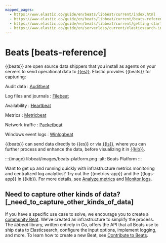 ```yaml
---
mapped_pages:
  - https://www.elastic.co/guide/en/beats/libbeat/current/index.html
  - https://www.elastic.co/guide/en/beats/libbeat/current/beats-reference.html
  - https://www.elastic.co/guide/en/beats/libbeat/current/getting-started.html
  - https://www.elastic.co/guide/en/serverless/current/elasticsearch-ingest-data-through-beats.html
---
```


# Beats [beats-reference]

{{beats}} are open source data shippers that you install as agents on your servers to send operational data to [{{es}}](https://www.elastic.co/products/elasticsearch). Elastic provides {{beats}} for capturing:

Audit data
:   [Auditbeat](https://www.elastic.co/products/beats/auditbeat)

Log files and journals
:   [Filebeat](https://www.elastic.co/products/beats/filebeat)

Availability
:   [Heartbeat](https://www.elastic.co/products/beats/heartbeat)

Metrics
:   [Metricbeat](https://www.elastic.co/products/beats/metricbeat)

Network traffic
:   [Packetbeat](https://www.elastic.co/products/beats/packetbeat)

Windows event logs
:   [Winlogbeat](https://www.elastic.co/products/beats/winlogbeat)

{{beats}} can send data directly to {{es}} or via [{{ls}}](https://www.elastic.co/products/logstash), where you can further process and enhance the data, before visualizing it in [{{kib}}](https://www.elastic.co/products/logstash).

:::{image} libbeat/images/beats-platform.png
:alt: Beats Platform
:::

Want to get up and running quickly with infrastructure metrics monitoring and centralized log analytics? Try out the {{metrics-app}} and the {{logs-app}} in {{kib}}. For more details, see [Analyze metrics](docs-content://solutions/observability/infra-and-hosts/analyze-infrastructure-host-metrics.md) and [Monitor logs](docs-content://solutions/observability/logs/explore-logs.md).


## Need to capture other kinds of data? [_need_to_capture_other_kinds_of_data]

If you have a specific use case to solve, we encourage you to create a [community Beat](/reference/libbeat/community-beats.md). We’ve created an infrastructure to simplify the process. The *libbeat* library, written entirely in Go, offers the API that all Beats use to ship data to Elasticsearch, configure the input options, implement logging, and more. To learn how to create a new Beat, see [Contribute to Beats](../extend/index.md).
